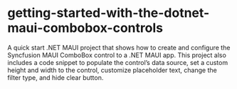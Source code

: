 # getting-started-with-the-dotnet-maui-combobox-controls
A quick start .NET MAUI project that shows how to create and configure the Syncfusion MAUI ComboBox control to a .NET MAUI app. This project also includes a code snippet to populate the control’s data source, set a custom height and width to the control, customize placeholder text, change the filter type, and hide clear button.  
